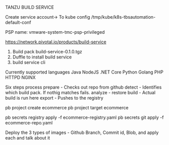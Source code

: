
TANZU BUILD SERVICE

Create service account-> To kube config
/tmp/kube/k8s-tbsautomation-default-conf

PSP name: vmware-system-tmc-psp-privileged


https://network.pivotal.io/products/build-service
1. Build pack build-service-0.1.0.tgz 
2. Duffle to install build service
3. build service cli 

Currently supported languages 
Java
NodeJS
.NET Core 
Python
Golang
PHP
HTTPD
NGINX

Six steps process
prepare - Checks out repo from github
detect  - Identifies which build pack. If nothig matches fails.
analyze - 
restore
build - Actual build is run here
export - Pushes to the registry


pb project create ecommerce
pb project target ecommerce

pb secrets registry apply -f ecommerce-registry.yaml
pb secrets git apply -f  ecommerce-repo.yaml

Deploy the 3 types of images - Github Branch, Commit id, Blob, and apply each and talk about it
